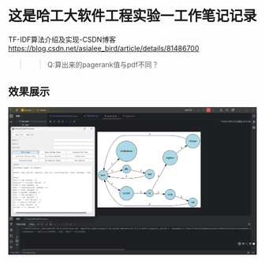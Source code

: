 # 这是哈工大软件工程实验一工作笔记记录

TF-IDF算法介绍及实现-CSDN博客
https://blog.csdn.net/asialee_bird/article/details/81486700

>> Q:算出来的pagerank值与pdf不同？

## 效果展示

![img.png](img.png)

